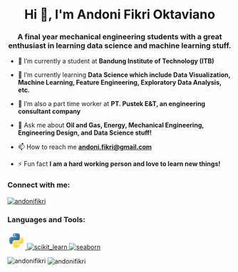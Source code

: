 <h1 align="center">Hi 👋, I'm Andoni Fikri Oktaviano</h1>
<h3 align="center">A final year mechanical engineering students with a great enthusiast in learning data science and machine learning stuff.</h3>

- 🔭 I’m currently a student at **Bandung Institute of Technology (ITB)**

- 🌱 I’m currently learning **Data Science which include Data Visualization, Machine Learning, Feature Engineering, Exploratory Data Analysis, etc.**

- 👯 I’m also a part time worker at **PT. Pustek E&T, an engineering consultant company**

- 💬 Ask me about **Oil and Gas, Energy, Mechanical Engineering, Engineering Design, and Data Science stuff!**

- 📫 How to reach me **andoni.fikri@gmail.com**

- ⚡ Fun fact **I am a hard working person and love to learn new things!**

<h3 align="left">Connect with me:</h3>
<p align="left">
<a href="https://linkedin.com/in/andonifikri" target="blank"><img align="center" src="https://raw.githubusercontent.com/rahuldkjain/github-profile-readme-generator/master/src/images/icons/Social/linked-in-alt.svg" alt="andonifikri" height="30" width="40" /></a>
</p>

<h3 align="left">Languages and Tools:</h3>
<p align="left"> <a href="https://www.python.org" target="_blank" rel="noreferrer"> <img src="https://raw.githubusercontent.com/devicons/devicon/master/icons/python/python-original.svg" alt="python" width="40" height="40"/> </a> <a href="https://scikit-learn.org/" target="_blank" rel="noreferrer"> <img src="https://upload.wikimedia.org/wikipedia/commons/0/05/Scikit_learn_logo_small.svg" alt="scikit_learn" width="40" height="40"/> </a> <a href="https://seaborn.pydata.org/" target="_blank" rel="noreferrer"> <img src="https://seaborn.pydata.org/_images/logo-mark-lightbg.svg" alt="seaborn" width="40" height="40"/> </a> </p>

<p><img align="left" src="https://github-readme-stats.vercel.app/api/top-langs?username=andonifikri&show_icons=true&locale=en&layout=compact" alt="andonifikri" /></p>

<p>&nbsp;<img align="center" src="https://github-readme-stats.vercel.app/api?username=andonifikri&show_icons=true&locale=en" alt="andonifikri" /></p>
